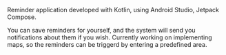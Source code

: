 Reminder application developed with Kotlin, using Android Studio, Jetpack Compose.

You can save reminders for yourself, and the system will send you notifications about them if you wish.
Currently working on implementing maps, so the reminders can be triggerd by entering a predefined area.
